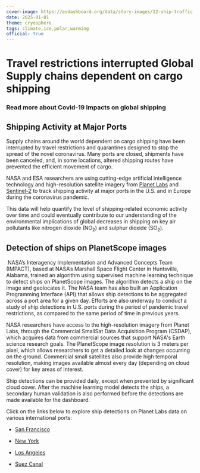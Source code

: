 ```yaml
---
cover-image: https://eodashboard.org/data/story-images/12-ship-traffic.jpg
date: 2025-01-01
theme: cryosphere
tags: climate,ice,polar,warming
official: true
---
```


#  Travel restrictions interrupted Global Supply chains dependent on cargo shipping<!--{ as="img" mode="hero" src="https://eodashboard.org/data/story-images/12-ship-traffic.jpg" }-->
### Read more about Covid-19 Impacts on global shipping <!--{ style="font-size:1.5rem;opacity:0.7;margin-top:1rem;" }-->

## Shipping Activity at Major Ports

Supply chains around the world dependent on cargo shipping have been interrupted by travel restrictions and quarantines designed to stop the spread of the novel coronavirus. Many ports are closed, shipments have been canceled, and, in some locations, altered shipping routes have prevented the efficient movement of cargo.

NASA and ESA researchers are using cutting-edge artificial intelligence technology and high-resolution satellite imagery from [Planet Labs](https://www.planet.com/) and [Sentinel-2](https://sentinel.esa.int/web/sentinel/missions/sentinel-2) to track shipping activity at major ports in the U.S. and in Europe during the coronavirus pandemic.

This data will help quantify the level of shipping-related economic activity over time and could eventually contribute to our understanding of the environmental implications of global decreases in shipping on key air pollutants like nitrogen dioxide (NO<sub>2</sub>) and sulphur dioxide (SO<sub>2</sub>).

Detection of ships on PlanetScope images
----------------------------------------

 NASA’s Interagency Implementation and Advanced Concepts Team (IMPACT), based at NASA’s Marshall Space Flight Center in Huntsville, Alabama, trained an algorithm using supervised machine learning technique to detect ships on PlanetScope images. The algorithm detects a ship on the image and geolocates it. The NASA team has also built an Application Programming Interface (API) that allows ship detections to be aggregated across a port area for a given day. Efforts are also underway to conduct a study of ship detections in U.S. ports during the period of pandemic travel restrictions, as compared to the same period of time in previous years.

NASA researchers have access to the high-resolution imagery from Planet Labs, through the Commercial SmallSat Data Acquisition Program (CSDAP), which acquires data from commercial sources that support NASA's Earth science research goals. The PlanetScope image resolution is 3 meters per pixel, which allows researchers to get a detailed look at changes occurring on the ground. Commercial small satellites also provide high temporal resolution, making images available almost every day (depending on cloud cover) for key areas of interest.

Ship detections can be provided daily, except when prevented by significant cloud cover. After the machine learning model detects the ships, a secondary human validation is also performed before the detections are made available for the dashboard.

Click on the links below to explore ship detections on Planet Labs data on various international ports:

- [San Francisco](https://www.eodashboard.org/?indicator=E13c&poi=US03-E13c)
    
- [New York](https://www.eodashboard.org/?indicator=E13c&poi=US01-E13c)
    
- [Los Angeles](https://www.eodashboard.org/?indicator=E13c&poi=US02-E13c)
    
- [Suez Canal](https://www.eodashboard.org/?indicator=E13c&poi=EG01-E13c)